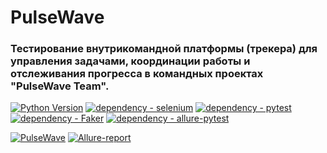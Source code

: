 # PulseWave
### Тестирование внутрикомандной платформы (трекера) для управления задачами, координации работы и отслеживания прогресса в командных проектах "PulseWave Team".
[![Python Version](https://img.shields.io/badge/python-3.11-blue)](https://www.python.org/doc/versions/)
[![dependency - selenium](https://img.shields.io/badge/dependency-selenium-blue?logo=selenium&logoColor=white)](https://pypi.org/project/selenium)
[![dependency - pytest](https://img.shields.io/badge/dependency-pytest-blue?logo=pytest&logoColor=white)](https://pypi.org/project/pytest)
[![dependency - Faker](https://img.shields.io/badge/dependency-Faker-blue)](https://pypi.org/project/Faker)
[![dependency - allure-pytest](https://img.shields.io/badge/dependency-allure--pytest-blue?logo=qameta&logoColor=white)](https://pypi.org/project/allure-pytest)


[![PulseWave](https://github.com/Nat754/PulseWave/actions/workflows/pulsewave.yml/badge.svg?branch=main)](https://github.com/Nat754/PulseWave/actions/workflows/pulsewave.yml)
[![Allure-report](https://img.shields.io/badge/Allure%20Report-deployed-green)](https://nat754.github.io/PulseWave/)
